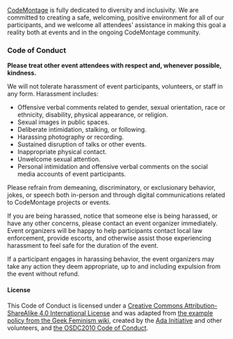 [CodeMontage](http://www.codemontage.com) is fully dedicated to diversity and inclusivity. We are committed to creating a safe, welcoming, positive environment for all of our participants, and we welcome all attendees’ assistance in making this goal a reality both at events and in the ongoing CodeMontage community.

### Code of Conduct

**Please treat other event attendees with respect and, whenever possible, kindness.**

We will not tolerate harassment of event participants, volunteers, or staff in any form. 
Harassment includes:

* Offensive verbal comments related to gender, sexual orientation, race or ethnicity, disability, physical appearance, or religion.
* Sexual images in public spaces.
* Deliberate intimidation, stalking, or following.
* Harassing photography or recording.
* Sustained disruption of talks or other events.
* Inappropriate physical contact.
* Unwelcome sexual attention.
* Personal intimidation and offensive verbal comments on the social media accounts of event participants.

Please refrain from demeaning, discriminatory, or exclusionary behavior, jokes, or speech both in-person and through digital communications related to CodeMontage projects or events.

If you are being harassed, notice that someone else is being harassed, or have any other concerns, please contact an event organizer immediately. Event organizers will be happy to help participants contact local law enforcement, provide escorts, and otherwise assist those experiencing harassment to feel safe for the duration of the event.

If a participant engages in harassing behavior, the event organizers may take any action they deem appropriate, up to and including expulsion from the event without refund.

#### License
This Code of Conduct is licensed under a [Creative Commons Attribution-ShareAlike 4.0 International License](http://creativecommons.org/licenses/by-sa/4.0/) and was adapted from [the example policy from the Geek Feminism wiki](http://geekfeminism.wikia.com/wiki/Conference_anti-harassment/Policy), created by the [Ada Initiative](http://adainitiative.org) and other volunteers, and [the OSDC2010 Code of Conduct](http://2010.osdc.com.au/code-conduct).

